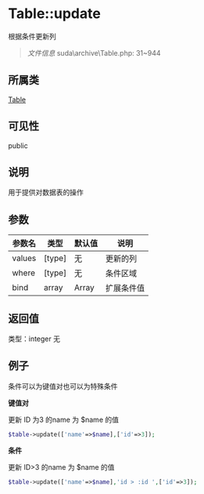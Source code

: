 # Table::update
根据条件更新列
> *文件信息* suda\archive\Table.php: 31~944
## 所属类 

[Table](../Table.md)

## 可见性

  public  
## 说明


用于提供对数据表的操作


## 参数

| 参数名 | 类型 | 默认值 | 说明 |
|--------|-----|-------|-------|
| values |  [type] | 无 |  更新的列 |
| where |  [type] | 无 |  条件区域 |
| bind |  array | Array |  扩展条件值 |

## 返回值
类型：integer
无

## 例子


条件可以为键值对也可以为特殊条件

**键值对**

更新 ID 为3 的name 为 $name 的值

```php
$table->update(['name'=>$name],['id'=>3]);
```

**条件**

更新 ID>3 的name 为 $name 的值

```php
$table->update(['name'=>$name],'id > :id ',['id'=>3]);
```